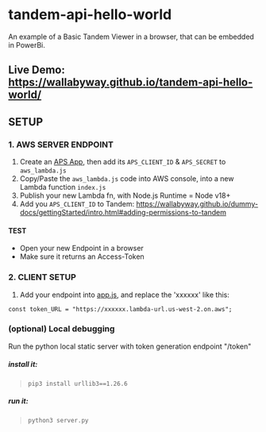 # tandem-api-hello-world
An example of a Basic Tandem Viewer in a browser, that can be embedded in PowerBi. 

## Live Demo: https://wallabyway.github.io/tandem-api-hello-world/



## SETUP

### 1. AWS SERVER ENDPOINT

1. Create an [APS App](https://tutorials.autodesk.io), then add its `APS_CLIENT_ID` & `APS_SECRET` to `aws_lambda.js`
2. Copy/Paste the `aws_lambda.js` code into AWS console, into a new Lambda function `index.js`
3. Publish your new Lambda fn, with Node.js Runtime = Node v18+
4. Add you `APS_CLIENT_ID` to Tandem: https://wallabyway.github.io/dummy-docs/gettingStarted/intro.html#adding-permissions-to-tandem

#### TEST 
- Open your new Endpoint in a browser
- Make sure it returns an Access-Token


### 2. CLIENT SETUP


1. Add your endpoint into [app.js](app.jsL4), and replace the 'xxxxxx' like this:

```
const token_URL = "https://xxxxxx.lambda-url.us-west-2.on.aws";
```


### (optional) Local debugging

Run the python local static server with token generation endpoint "/token"

##### install it: 

> `pip3 install urllib3==1.26.6`

##### run it:

> `python3 server.py`
